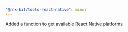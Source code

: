 ```yaml
---
"@rnx-kit/tools-react-native": minor
---
```


Added a function to get available React Native platforms
